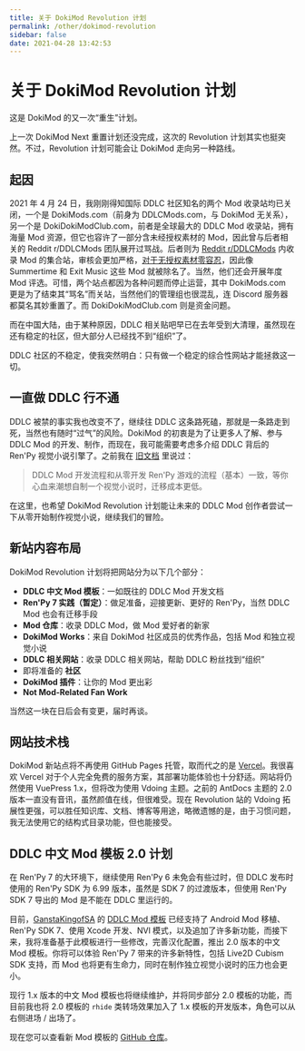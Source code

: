 ```yaml
---
title: 关于 DokiMod Revolution 计划
permalink: /other/dokimod-revolution
sidebar: false
date: 2021-04-28 13:42:53
---
```


# 关于 DokiMod Revolution 计划

这是 DokiMod 的又一次“重生”计划。

上一次 DokiMod Next 重置计划还没完成，这次的 Revolution 计划其实也挺突然。不过，Revolution 计划可能会让 DokiMod 走向另一种路线。

## 起因

2021 年 4 月 24 日，我刚刚得知国际 DDLC 社区知名的两个 Mod 收录站均已关闭，一个是 DokiMods.com（前身为 DDLCMods.com，与 DokiMod 无关系），另一个是 DokiDokiModClub.com，前者是全球最大的 DDLC Mod 收录站，拥有海量 Mod 资源，但它也容许了一部分含未经授权素材的 Mod，因此曾与后者相关的 Reddit r/DDLCMods 团队展开过骂战。后者则为 [Reddit r/DDLCMods](https://www.reddit.com/r/DDLCMods) 内收录 Mod 的集合站，审核会更加严格，[对于无授权素材零容忍](https://www.reddit.com/r/DDLCMods/comments/cd9blm/regarding_copyright/)，因此像 Summertime 和 Exit Music 这些 Mod 就被除名了。当然，他们还会开展年度 Mod 评选。可惜，两个站点都因为各种问题而停止运营，其中 DokiMods.com 更是为了结束其“骂名”而关站，当然他们的管理组也很混乱，连 Discord 服务器都莫名其妙重置了。而 DokiDokiModClub.com 则是资金问题。

而在中国大陆，由于某种原因，DDLC 相关贴吧早已在去年受到大清理，虽然现在还有稳定的社区，但大部分人已经找不到“组织”了。

DDLC 社区的不稳定，使我突然明白：只有做一个稳定的综合性网站才能拯救这一切。

## 一直做 DDLC 行不通
DDLC 被禁的事实我也改变不了，继续往 DDLC 这条路死磕，那就是一条路走到死，当然也有随时“过气”的风险。DokiMod 的初衷是为了让更多人了解、参与 DDLC Mod 的开发、制作，而现在，我可能需要考虑多介绍 DDLC 背后的 Ren'Py 视觉小说引擎了。之前我在 [旧文档](https://dokimod.cn/moddev/) 里说过：

> DDLC Mod 开发流程和从零开发 Ren'Py 游戏的流程（基本）一致，等你心血来潮想自制一个视觉小说时，迁移成本更低。

在这里，也希望 DokiMod Revolution 计划能让未来的 DDLC Mod 创作者尝试一下从零开始制作视觉小说，继续我们的冒险。

## 新站内容布局

DokiMod Revolution 计划将把网站分为以下几个部分：

- **DDLC 中文 Mod 模板**：一如既往的 DDLC Mod 开发文档
- **Ren'Py 7 实践（暂定）**：做足准备，迎接更新、更好的 Ren'Py，当然 DDLC Mod 也会有迁移手段
- **Mod 仓库**：收录 DDLC Mod，做 Mod 爱好者的新家
- **DokiMod Works**：来自 DokiMod 社区成员的优秀作品，包括 Mod 和独立视觉小说
- **DDLC 相关网站**：收录 DDLC 相关网站，帮助 DDLC 粉丝找到“组织”
- 即将准备的 **社区**
- **DokiMod 插件**：让你的 Mod 更出彩
- **Not Mod-Related Fan Work**

当然这一块在日后会有变更，届时再谈。

## 网站技术栈

DokiMod 新站点将不再使用 GitHub Pages 托管，取而代之的是 [Vercel](https://vercel.com)。我很喜欢 Vercel 对于个人完全免费的服务方案，其部署功能体验也十分舒适。网站将仍然使用 VuePress 1.x，但将改为使用 Vdoing 主题。之前的 AntDocs 主题的 2.0 版本一直没有音讯，虽然颜值在线，但很难受。现在 Revolution 站的 Vdoing 拓展性更强，可以胜任知识库、文档、博客等用途，略微遗憾的是，由于习惯问题，我无法使用它的结构式目录功能，但也能接受。

## DDLC 中文 Mod 模板 2.0 计划
在 Ren'Py 7 的大环境下，继续使用 Ren'Py 6 未免会有些过时，但 DDLC 发布时使用的 Ren'Py SDK 为 6.99 版本，虽然是 SDK 7 的过渡版本，但使用 Ren'Py SDK 7 导出的 Mod 是不能在 DDLC 里运行的。

目前，[GanstaKingofSA](https://github.com/GanstaKingofSA) 的 [DDLC Mod 模板](https://github.com/GanstaKingofSA/DDLCModTemplate2.0) 已经支持了 Android Mod 移植、Ren'Py SDK 7、使用 Xcode 开发、NVl 模式，以及追加了许多新功能，而接下来，我将准备基于此模板进行一些修改，完善汉化配置，推出 2.0 版本的中文 Mod 模板。你将可以体验 Ren'Py 7 带来的许多新特性，包括 Live2D Cubism SDK 支持，而 Mod 也将更有生命力，同时在制作独立视觉小说时的压力也会更小。

现行 1.x 版本的中文 Mod 模板也将继续维护，并将同步部分 2.0 模板的功能，而目前我也将 2.0 模板的 `rhide` 类转场效果加入了 1.x 模板的开发版本，角色可以从右侧进场 / 出场了。

现在您可以查看新 Mod 模板的 [GitHub 仓库](https://github.com/imgradeone/DDLCModTemplate-Chinese-next)。